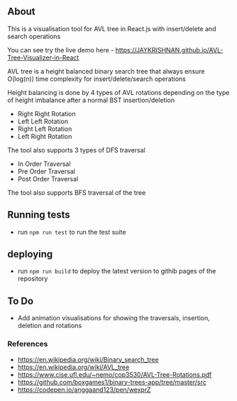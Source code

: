 ## About

This is a visualisation tool for AVL tree in React.js with insert/delete and search operations

You can see try the live demo here - https://JAYKRISHNAN.github.io/AVL-Tree-Visualizer-in-React

AVL tree is a height balanced binary search tree that always ensure O(log(n)) time complexity for insert/delete/search operations

Height balancing is done by 4 types of AVL rotations depending on the type of height imbalance after a normal BST insertion/deletion

- Right Right Rotation
- Left Left Rotation
- Right Left Rotation
- Left Right Rotation

The tool also supports 3 types of DFS traversal

- In Order Traversal
- Pre Order Traversal
- Post Order Traversal

The tool also supports BFS traversal of the tree

## Running tests

- run `npm run test` to run the test suite

## deploying

- run `npm run build` to deploy the latest version to githib pages of the repository

## To Do

- Add animation visualisations for showing the traversals, insertion, deletion and rotations

### References

- https://en.wikipedia.org/wiki/Binary_search_tree
- https://en.wikipedia.org/wiki/AVL_tree
- https://www.cise.ufl.edu/~nemo/cop3530/AVL-Tree-Rotations.pdf
- https://github.com/boxgames1/binary-trees-app/tree/master/src
- https://codepen.io/anggaand123/pen/wexprZ

